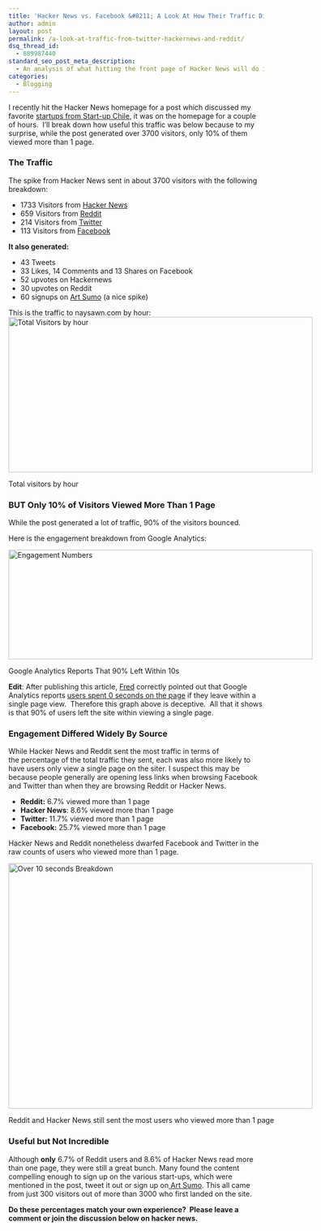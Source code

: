 ```yaml
---
title: 'Hacker News vs. Facebook &#8211; A Look At How Their Traffic Differs'
author: admin
layout: post
permalink: /a-look-at-traffic-from-twitter-hackernews-and-reddit/
dsq_thread_id:
  - 889987440
standard_seo_post_meta_description:
  - An analysis of what hitting the front page of Hacker News will do in comparison the traffic from Reddit, Twitter and Facebook.
categories:
  - Blogging
---
```

I recently hit the Hacker News homepage for a post which discussed my favorite [star][1][tups from Start-up Chile][2], it was on the homepage for a couple of hours.  I&#8217;ll break down how useful this traffic was below because to my surprise, while the post generated over 3700 visitors, only 10% of them viewed more than 1 page.

### The Traffic

The spike from Hacker News sent in about 3700 visitors with the following breakdown:

*   1733 Visitors from [Hacker News][3]
*   659 Visitors from [Reddit][4]
*   214 Visitors from [Twitter][5]
*   113 Visitors from [Facebook][6]

<div>
  <p>
    <strong>It also generated:</strong>
  </p>
  
  <ul>
    <li>
      43 Tweets
    </li>
    <li>
      33 Likes, 14 Comments and 13 Shares on Facebook
    </li>
    <li>
      52 upvotes on Hackernews
    </li>
    <li>
      30 upvotes on Reddit
    </li>
    <li>
      60 signups on <a href="http://www.artsumo.com">Art Sumo</a> (a nice spike)
    </li>
  </ul>
</div>

<div>
  This is the traffic to naysawn.com by hour:
</div>

<div>
</div>

<div id="attachment_161" class="wp-caption aligncenter" style="width: 610px">
  <a href="http://naysawn.com/wp-content/uploads/2012/10/Total-Visitors.jpg"><img class="size-full wp-image-161" title="Total Visitors" src="http://naysawn.com/wp-content/uploads/2012/10/Total-Visitors.jpg" alt="Total Visitors by hour" width="600" height="306" /></a><p class="wp-caption-text">
    Total visitors by hour
  </p>
</div>

### BUT Only 10% of Visitors Viewed More Than 1 Page

While the post generated a lot of traffic, 90% of the visitors bounced.

Here is the engagement breakdown from Google Analytics:

<div id="attachment_164" class="wp-caption aligncenter" style="width: 610px">
  <a href="http://naysawn.com/wp-content/uploads/2012/10/Engagement-by-Source.png"><img class="size-full wp-image-164" title="Engagement Numbers" src="http://naysawn.com/wp-content/uploads/2012/10/Engagement-by-Source.png" alt="Engagement Numbers" width="600" height="216" /></a><p class="wp-caption-text">
    Google Analytics Reports That 90% Left Within 10s
  </p>
</div>

**Edit**: After publishing this article, [Fred][7] correctly pointed out that Google Analytics reports [users spent 0 seconds on the page][8] if they leave within a single page view.  Therefore this graph above is deceptive.  All that it shows is that 90% of users left the site within viewing a single page.

### Engagement Differed Widely By Source

While Hacker News and Reddit sent the most traffic in terms of the percentage of the total traffic they sent, each was also more likely to have users only view a single page on the siter. I suspect this may be because people generally are opening less links when browsing Facebook and Twitter than when they are browsing Reddit or Hacker News.

*   **Reddit:** 6.7% viewed more than 1 page
*   **Hacker News**: 8.6% viewed more than 1 page
*   **Twitter:** 11.7% viewed more than 1 page
*   **Facebook:** 25.7% viewed more than 1 page

Hacker News and Reddit nonetheless dwarfed Facebook and Twitter in the raw counts of users who viewed more than 1 page.

<div id="attachment_168" class="wp-caption aligncenter" style="width: 610px">
  <a href="http://naysawn.com/wp-content/uploads/2012/10/Over-10-seconds-Breakdown.jpg"><img class="size-full wp-image-168" title="Over 10 seconds Breakdown" src="http://naysawn.com/wp-content/uploads/2012/10/Over-10-seconds-Breakdown.jpg" alt="Over 10 seconds Breakdown" width="600" height="483" /></a><p class="wp-caption-text">
    Reddit and Hacker News still sent the most users who viewed more than 1 page
  </p>
</div>

### Useful but Not Incredible

Although **only** 6.7% of Reddit users and 8.6% of Hacker News read more than one page, they were still a great bunch. Many found the content compelling enough to sign up on the various start-ups, which were mentioned in the post, tweet it out or sign up on[ Art Sumo][9]. This all came from just 300 visitors out of more than 3000 who first landed on the site.

**Do these percentages match your own experience?  Please leave a comment or join the discussion below on hacker news.**

 [1]: http://naysawn.com/my-favorite-start-up-chile-companies/
 [2]: http://naysawn.com/my-favorite-start-up-chile-companies/ "My Favorite Start-up Chile Companies"
 [3]: http://news.ycombinator.com
 [4]: http://www.reddit.com
 [5]: http://www.twitter.com
 [6]: http://www.facebook.com
 [7]: http://www.mouseandman.com/
 [8]: http://blog.clicktale.com/2009/10/14/what-google-analytics-cant-tell-you-part-1/
 [9]: http://www.artsumo.com